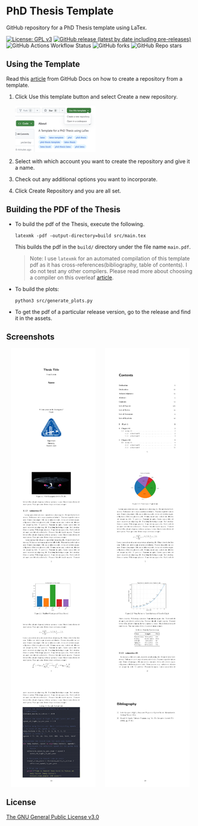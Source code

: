 # PhD Thesis Template

GitHub repository for a PhD Thesis template using LaTex.

[![License: GPL v3](https://img.shields.io/badge/License-GPLv3-blue.svg)](https://www.gnu.org/licenses/gpl-3.0)
[![GitHub release (latest by date including pre-releases)](https://img.shields.io/github/v/release/GuriTheoChem/phd-thesis-template?include_prereleases)](https://github.com/GuriTheoChem/phd-thesis-template/releases)
![GitHub Actions Workflow Status](https://img.shields.io/github/actions/workflow/status/GuriTheoChem/phd-thesis-template/.github%2Fworkflows%2Frelease.yml)
![GitHub forks](https://img.shields.io/github/forks/GuriTheoChem/phd-thesis-template)
![GitHub Repo stars](https://img.shields.io/github/stars/GuriTheoChem/phd-thesis-template)

## Using the Template

Read this [article](https://docs.github.com/en/repositories/creating-and-managing-repositories/creating-a-repository-from-a-template) from GitHub Docs on how to create a repository from a template.

1. Click Use this template button and select Create a new repository.

   <img src="images/use_this_template.png" alt="use this template" style="width: 45%;">

2. Select with which account you want to create the repository and give it a name.

3. Check out any additional options you want to incorporate.

4. Click Create Repository and you are all set.

## Building the PDF of the Thesis

- To build the pdf of the Thesis, execute the following.

    ```{bash}
    latexmk -pdf -output-directory=build src/main.tex
    ```

    This builds the pdf in the `build/` directory under the file name `main.pdf`.

    > Note: I use `latexmk` for an automated compilation of this template pdf as it has cross-references(bibliography, table of contents). I do not test any other compilers. Please read more about choosing a compiler on this overleaf [article](https://www.overleaf.com/learn/latex/Choosing_a_LaTeX_Compiler#TeX_distributions).

- To build the plots:

    ```{bash}
    python3 src/generate_plots.py
    ```

- To get the pdf of a particular release version, go to the release and find it in the assets.

## Screenshots

<div style="display: flex; flex-wrap: wrap; justify-content: space-around;">
    <img src="images/main-01.png" alt="main-01" style="width: 45%;">
    <img src="images/main-06.png" alt="main-06" style="width: 45%;">
</div>

<div style="display: flex; flex-wrap: wrap; justify-content: space-around;">
    <img src="images/main-15.png" alt="main-15" style="width: 45%;">
    <img src="images/main-17.png" alt="main-17" style="width: 45%;">
</div>

<div style="display: flex; flex-wrap: wrap; justify-content: space-around;">
    <img src="images/main-21.png" alt="main-21" style="width: 45%;">
    <img src="images/main-24.png" alt="main-24" style="width: 45%;">
</div>

<div style="display: flex; flex-wrap: wrap; justify-content: space-around;">
    <img src="images/main-25.png" alt="main-25" style="width: 45%;">
    <img src="images/main-31.png" alt="main-31" style="width: 45%;">
</div>

## License

[The GNU General Public License v3.0](https://www.gnu.org/licenses/gpl-3.0.en.html)
